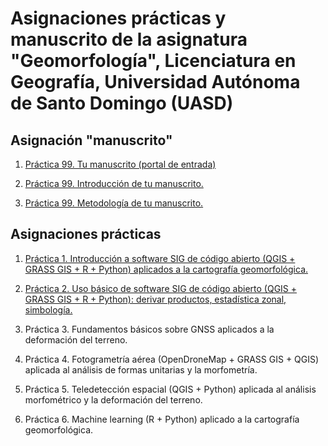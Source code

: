 # Asignaciones prácticas y manuscrito de la asignatura "Geomorfología", Licenciatura en Geografía, Universidad Autónoma de Santo Domingo (UASD)

## Asignación "manuscrito"

1. [Práctica 99. Tu manuscrito (portal de entrada)](practica-99-tu-manuscrito.md)

2. [Práctica 99. Introducción de tu manuscrito.](practica-99-tu-manuscrito-1-introduccion.md)

3. [Práctica 99. Metodología de tu manuscrito.](practica-99-tu-manuscrito-2-metodologia.md)

## Asignaciones prácticas

1.  [Práctica 1. Introducción a software SIG de código abierto (QGIS + GRASS GIS + R + Python) aplicados a la cartografía geomorfológica.](practica-1.md)

2.  [Práctica 2. Uso básico de software SIG de código abierto (QGIS + GRASS GIS + R + Python): derivar productos, estadística zonal, simbología.](practica-2.md)

3.  Práctica 3. Fundamentos básicos sobre GNSS aplicados a la deformación del terreno.

4.  Práctica 4. Fotogrametría aérea (OpenDroneMap + GRASS GIS + QGIS) aplicada al análisis de formas unitarias y la morfometría.

5.  Práctica 5. Teledetección espacial (QGIS + Python) aplicada al análisis morfométrico y la deformación del terreno.

6.  Práctica 6. Machine learning (R + Python) aplicado a la cartografía geomorfológica.

